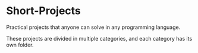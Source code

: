 # Short-Projects

Practical projects that anyone can solve in any programming language. 

These projects are divided in multiple categories, and each category has its own folder.
